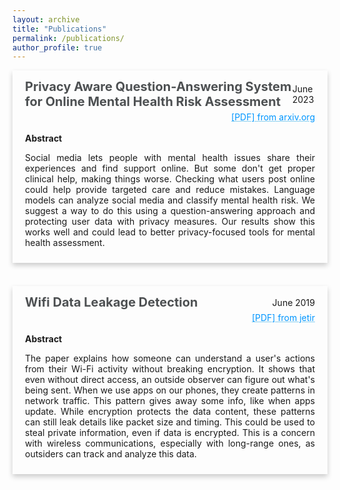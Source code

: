 ```yaml
---
layout: archive
title: "Publications"
permalink: /publications/
author_profile: true
---
```


<div style="box-shadow: 0 4px 8px 0 rgba(0,0,0,0.2); transition: 0.3s; width: 100%; margin-bottom: 20px;" 
     onmouseover="this.style.boxShadow='0 8px 16px 0 rgba(0,0,0,0.2)';" 
     onmouseout="this.style.boxShadow='0 4px 8px 0 rgba(0,0,0,0.2)';">
    <div style="padding: 10px 20px;">
        <div style="padding: 4px 0; display: flex; justify-content: space-between; align-items: center;">
            <div>
                <b><a href="https://arxiv.org/abs/2306.05652" style="text-decoration: none;  color:#4d5052; font-size:20px;" onmouseover="this.style.color = '#0096FF'; this.style.textDecoration = 'underline #89CFF0';" onmouseout="this.style.color = '#4d5052'; this.style.textDecoration = 'none';">Privacy Aware Question-Answering System for Online Mental Health Risk Assessment</a></b>
            </div>
            <span style="float: right;">June 2023</span>
        </div>
        <span style="float: right;"><a href="https://arxiv.org/pdf/2306.05652.pdf" style="text-decoration: underline #89CFF0;  color:#0096FF;">[PDF] from arxiv.org</a></span>
        <br><br>
        <b>Abstract</b>
        <p style="text-align: justify;">Social media lets people with mental health issues share their experiences and find support online. But some don't get proper clinical help, making things worse. Checking what users post online could help provide targeted care and reduce mistakes. Language models can analyze social media and classify mental health risk. We suggest a way to do this using a question-answering approach and protecting user data with privacy measures. Our results show this works well and could lead to better privacy-focused tools for mental health assessment.</p>
    </div>
</div>
<br>

<div style="box-shadow: 0 4px 8px 0 rgba(0,0,0,0.2); transition: 0.3s; width: 100%; margin-bottom: 20px;" 
     onmouseover="this.style.boxShadow='0 8px 16px 0 rgba(0,0,0,0.2)';" 
     onmouseout="this.style.boxShadow='0 4px 8px 0 rgba(0,0,0,0.2)';">
    <div style="padding: 10px 20px;">
        <div style="padding: 4px 0; display: flex; justify-content: space-between; align-items: center;">
            <div>
                <b><a href="https://www.jetir.org/view?paper=JETIRCO06025" style="text-decoration: none;  color:#4d5052; font-size:20px;" onmouseover="this.style.color = '#0096FF'; this.style.textDecoration = 'underline #89CFF0';" onmouseout="this.style.color = '#4d5052'; this.style.textDecoration = 'none';">Wifi Data Leakage Detection</a></b>
            </div>
            <span style="float: right;">June 2019</span>
        </div>
        <span style="float: right;"><a href="https://www.jetir.org/papers/JETIRCO06025.pdf" style="text-decoration: underline #89CFF0;  color:#0096FF;">[PDF] from jetir</a></span>
        <br><br>
        <b>Abstract</b>
        <p style="text-align: justify;">The paper explains how someone can understand a user's actions from their Wi-Fi activity without breaking encryption. It shows that even without direct access, an outside observer can figure out what's being sent. When we use apps on our phones, they create patterns in network traffic. This pattern gives away some info, like when apps update. While encryption protects the data content, these patterns can still leak details like packet size and timing. This could be used to steal private information, even if data is encrypted. This is a concern with wireless communications, especially with long-range ones, as outsiders can track and analyze this data.</p>
    </div>
</div>
<br>
